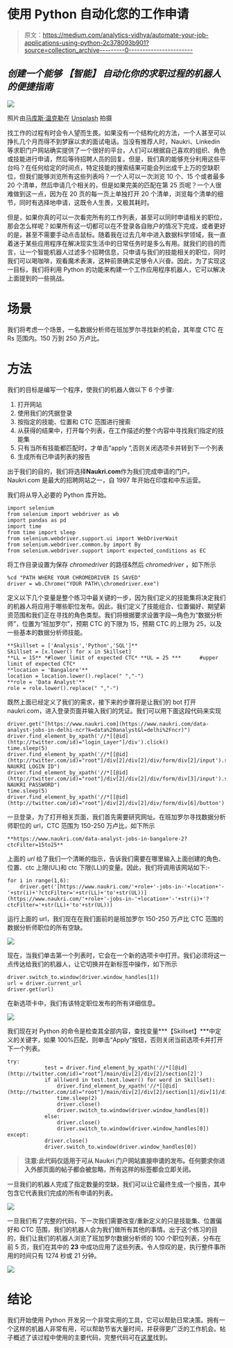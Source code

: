 # 使用 Python 自动化您的工作申请

> 原文：<https://medium.com/analytics-vidhya/automate-your-job-applications-using-python-2c378093b901?source=collection_archive---------0----------------------->

## *创建一个能够* ***【智能】*** *自动化你的求职过程的机器人的便捷指南*

![](img/22c747faf97ff850bfcc56f509d15924.png)

照片由[马库斯·温克勒](https://unsplash.com/@markuswinkler?utm_source=medium&utm_medium=referral)在 [Unsplash](https://unsplash.com?utm_source=medium&utm_medium=referral) 拍摄

找工作的过程有时会令人望而生畏。如果没有一个结构化的方法，一个人甚至可以挣扎几个月而得不到梦寐以求的面试电话。当没有推荐人时，Naukri、Linkedin 等求职门户网站确实提供了一个很好的平台，人们可以根据自己喜欢的组织、角色或技能进行申请，然后等待招聘人员的回复。但是，我们真的能够充分利用这些平台吗？在任何给定的时间点，特定技能的搜索结果可能会列出成千上万的空缺职位，但我们能够浏览所有这些列表吗？一个人可以一次浏览 10 个、15 个或者最多 20 个清单，然后申请几个相关的，但是如果完美的匹配在第 25 页呢？一个人很难做到这一点，因为在 20 页的每一页上单独打开 20 个清单，浏览每个清单的细节，同时有选择地申请，这既令人生畏，又极其耗时。

但是，如果你真的可以一次看完所有的工作列表，甚至可以同时申请相关的职位，那会怎么样呢？如果所有这一切都可以在不登录各自账户的情况下完成，或者更好的是，甚至不需要手动点击鼠标。随着我在过去几年中进入数据科学领域，我一直着迷于某些应用程序在解决现实生活中的日常任务时是多么有用。就我们的目的而言，让一个智能机器人过滤多个招聘信息，只申请与我们的技能相关的职位，同时我们可以喝咖啡，观看魔术表演，这种前景确实足够令人兴奋。因此，为了实现这一目标，我们将利用 Python 的功能来构建一个工作应用程序机器人，它可以解决上面提到的一些挑战。

# 场景

我们将考虑一个场景，一名数据分析师在班加罗尔寻找新的机会，其年度 CTC 在 Rs 范围内。150 万到 250 万卢比。

# 方法

我们的目标是编写一个程序，使我们的机器人做以下 6 个步骤:

1.  打开网站
2.  使用我们的凭据登录
3.  按指定的技能、位置和 CTC 范围进行搜索
4.  从获得的结果中，打开每个列表，在工作描述的整个内容中寻找我们指定的技能集
5.  只有当所有技能都匹配时，才单击“apply ”,否则关闭选项卡并转到下一个列表
6.  生成所有已申请列表的报告

出于我们的目的，我们将选择**Naukri.com**作为我们完成申请的门户。Naukri.com 是最大的招聘网站之一，自 1997 年开始在印度和中东运营。

我们将从导入必要的 Python 库开始。

```
import selenium
from selenium import webdriver as wb
import pandas as pd
import time
from time import sleep
from selenium.webdriver.support.ui import WebDriverWait
from selenium.webdriver.common.by import By
from selenium.webdriver.support import expected_conditions as EC
```

将工作目录设置为保存 *chromedriver* 的路径&然后 *chromedriver* ，如下所示

```
%cd "PATH WHERE YOUR CHROMEDRIVER IS SAVED"
driver = wb.Chrome("YOUR PATH\\chromedriver.exe")
```

定义以下几个变量是整个练习中最关键的一步，因为我们定义的技能集将决定我们的机器人将应用于哪些职位发布。因此，我们定义了技能组合、位置偏好、期望薪资范围和我们正在寻找的角色类型。我们将根据要求设置字段—角色为“数据分析师”，位置为“班加罗尔”，预期 CTC 的下限为 15，预期 CTC 的上限为 25，以及一些基本的数据分析师技能。

```
**Skillset = ['Analysis','Python','SQL']**
Skillset = [x.lower() for x in Skillset]
**LL = 15** *#lower limit of expected CTC* **UL = 25 ***      #upper limit of expected CTC*
**location = 'Bangalore'**
location = location.lower().replace(" ","-")
**role = 'Data Analyst'**
role = role.lower().replace(" ","-")
```

既然上面已经定义了我们的需求，接下来的步骤将是让我们的 bot 打开 naukri.com，进入登录页面并输入我们的凭证。我们可以用下面这段代码来实现

```
driver.get("[https://www.naukri.com](https://www.naukri.com/data-analyst-jobs-in-delhi-ncr?k=data%20analyst&l=delhi%2Fncr)")
driver.find_element_by_xpath('//*[[@id](http://twitter.com/id)="login_Layer"]/div').click()
time.sleep(5)
driver.find_element_by_xpath('//*[[@id](http://twitter.com/id)="root"]/div[2]/div[2]/div/form/div[2]/input').send_keys("YOUR NAUKRI LOGIN ID")
driver.find_element_by_xpath('//*[[@id](http://twitter.com/id)="root"]/div[2]/div[2]/div/form/div[3]/input').send_keys("YOUR NAUKRI PASSWORD")
time.sleep(5)
driver.find_element_by_xpath('//*[[@id](http://twitter.com/id)="root"]/div[2]/div[2]/div/form/div[6]/button').click()
```

一旦登录，为了打开相关页面，我们首先需要研究网址。在班加罗尔寻找数据分析师职位的 url，CTC 范围为 150-250 万卢比，如下所示

```
**https://www.naukri.com/data-analyst-jobs-in-bangalore-2?ctcFilter=15to25**
```

上面的 *url* 给了我们一个清晰的指示，告诉我们需要在哪里输入上面创建的角色、位置、ctc 上限(UL)和 ctc 下限(LL)的变量。因此，我们将调用该网站如下:-

```
for i in range(1,6):
    driver.get('[https://www.naukri.com/'+role+'-jobs-in-'+location+'-'+str(i)+'?ctcFilter='+str(LL)+'to'+str(UL))](https://www.naukri.com/'+role+'-jobs-in-'+location+'-'+str(i)+'?ctcFilter='+str(LL)+'to'+str(UL)))
```

运行上面的 url，我们现在在我们面前的是班加罗尔 150-250 万卢比 CTC 范围的数据分析师职位的所有空缺。

![](img/6526c847a18bfc459d1d8dfc458d770c.png)

现在，当我们单击第一个列表时，它会在一个新的选项卡中打开。我们必须将这一点传达给我们的机器人，让它切换并在新标签中操作，如下所示

```
driver.switch_to.window(driver.window_handles[1])
url = driver.current_url
driver.get(url)
```

在新选项卡中，我们有该特定职位发布的所有详细信息。

![](img/d30646937013301d253f6dfd90513cfc.png)

我们现在对 Python 的命令是检查其全部内容，查找变量***【Skillset】***中定义的关键字，如果 100%匹配，则单击“Apply”按钮，否则关闭当前选项卡并打开下一个列表。

```
try:
            test = driver.find_element_by_xpath('//*[[@id](http://twitter.com/id)="root"]/main/div[2]/div[2]/section[2]')
            if all(word in test.text.lower() for word in Skillset):
                driver.find_element_by_xpath('//*[[@id](http://twitter.com/id)="root"]/main/div[2]/div[2]/section[1]/div[1]/div[3]/div/button[2]').click()
                time.sleep(2)
                driver.close()
                driver.switch_to.window(driver.window_handles[0])
            else:
                driver.close()
                driver.switch_to.window(driver.window_handles[0])
except:
            driver.close()
            driver.switch_to.window(driver.window_handles[0])
```

> **注意:此代码仅适用于可从 Naukri 门户网站直接申请的发布。任何要求你进入外部页面的帖子都会被忽略，所有这样的标签都会立即关闭。**

一旦我们的机器人完成了指定数量的空缺，我们可以让它最终生成一个报告，其中包含它代表我们完成的所有申请的列表。

![](img/7bc3c62813f88534fa5b31247bde2bc1.png)

一旦我们有了完整的代码，下一次我们需要改变/重新定义的只是技能集、位置偏好和 CTC 范围，我们的机器人会为我们做所有其他的事情。出于这个练习的目的，我们让我们的机器人浏览了班加罗尔数据分析师的 100 个职位列表，分布在前 5 页，我们在其中的 **23** 中成功应用了这些列表。令人惊叹的是，执行整件事所用的时间只有 1274 秒或 21 分钟。

![](img/2c4126936dc4c3a8404641afa16d9f1e.png)

# 结论

我们开始使用 Python 开发另一个非常实用的工具，它可以帮助日常决策。拥有一个这样的机器人非常有用，可以帮助节省大量时间，并获得更广泛的工作机会。帖子概述了该过程中使用的主要代码，完整代码可在[这里](https://github.com/aksbehera/Auto-Job-Applications)找到。